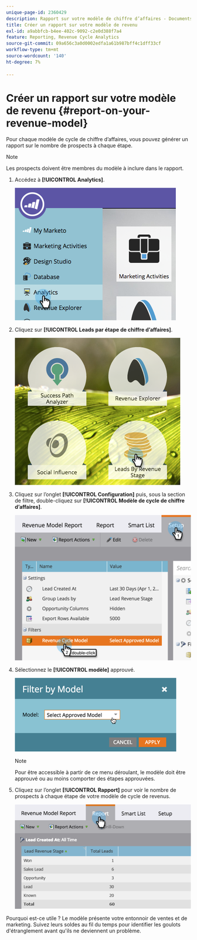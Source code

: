 ```yaml
---
unique-page-id: 2360429
description: Rapport sur votre modèle de chiffre d’affaires - Documents Marketo - Documentation du produit
title: Créer un rapport sur votre modèle de revenu
exl-id: a9abbfcb-b4ee-402c-9092-c2e0d388f7a4
feature: Reporting, Revenue Cycle Analytics
source-git-commit: 09a656c3a0d0002edfa1a61b987bff4c1dff33cf
workflow-type: tm+mt
source-wordcount: '140'
ht-degree: 7%

---
```


# Créer un rapport sur votre modèle de revenu {#report-on-your-revenue-model}

Pour chaque modèle de cycle de chiffre d’affaires, vous pouvez générer un rapport sur le nombre de prospects à chaque étape.

>[!NOTE]
>
>Les prospects doivent être membres du modèle à inclure dans le rapport.

1. Accédez à **[!UICONTROL Analytics]**.

   ![](assets/image2015-4-29-16-3a8-3a14.png)

1. Cliquez sur **[!UICONTROL Leads par étape de chiffre d’affaires]**.

   ![](assets/image2015-4-29-16-3a15-3a3.png)

1. Cliquez sur l’onglet **[!UICONTROL Configuration]** puis, sous la section de filtre, double-cliquez sur **[!UICONTROL Modèle de cycle de chiffre d’affaires]**.

   ![](assets/image2015-4-29-16-3a37-3a57.png)

1. Sélectionnez le **[!UICONTROL modèle]** approuvé.

   ![](assets/image2015-4-29-16-3a40-3a34.png)

   >[!NOTE]
   >
   >Pour être accessible à partir de ce menu déroulant, le modèle doit être approuvé ou au moins comporter des étapes approuvées.

1. Cliquez sur l’onglet **[!UICONTROL Rapport]** pour voir le nombre de prospects à chaque étape de votre modèle de cycle de revenus.

   ![](assets/image2015-4-29-16-3a51-3a29.png)

Pourquoi est-ce utile ? Le modèle présente votre entonnoir de ventes et de marketing. Suivez leurs soldes au fil du temps pour identifier les goulots d&#39;étranglement avant qu&#39;ils ne deviennent un problème.
